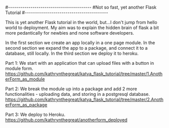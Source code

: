 #-----------------------------------------
#Not so fast, yet another Flask Tutorial
#-----------------------------------------

This is yet another Flask tutorial in the world, but...I don't jump from hello world to deployment. My aim was to explain the hidden brain of flask a bit more pedantically for newbies and none software developers. 

In the first section we create an app locally in a one page module. In the second section we expand the app to a package, and connect it to a database, still locally. In the third section we deploy it to heroku. 

Part 1: We start with an application that can upload files with a button in module form. https://github.com/kathrynthegreat/katya_flask_tutorial/tree/master/1.AnotherForm_as_module

Part 2: We break the module up into a package and add 2 more functionalities - uploading data, and storing in a postgresql database. 
https://github.com/kathrynthegreat/katya_flask_tutorial/tree/master/2.AnotherForm_as_package

Part 3: We deploy to Heroku. 
https://github.com/kathrynthegreat/anotherform_deployed


